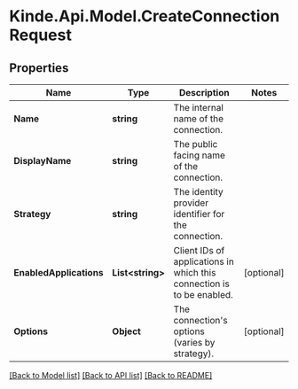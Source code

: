 # Kinde.Api.Model.CreateConnectionRequest

## Properties

Name | Type | Description | Notes
------------ | ------------- | ------------- | -------------
**Name** | **string** | The internal name of the connection. | 
**DisplayName** | **string** | The public facing name of the connection. | 
**Strategy** | **string** | The identity provider identifier for the connection. | 
**EnabledApplications** | **List&lt;string&gt;** | Client IDs of applications in which this connection is to be enabled. | [optional] 
**Options** | **Object** | The connection&#39;s options (varies by strategy). | [optional] 

[[Back to Model list]](../README.md#documentation-for-models) [[Back to API list]](../README.md#documentation-for-api-endpoints) [[Back to README]](../README.md)

